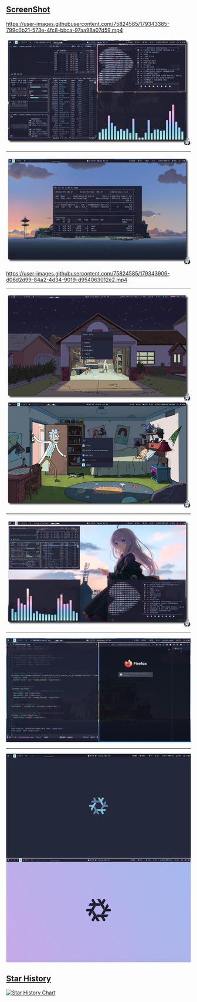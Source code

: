 ## [ScreenShot](#)

https://user-images.githubusercontent.com/75824585/179343385-799c0b21-573e-4fc8-bbca-97aa98a07d59.mp4

![](./show/show5.png)

<hr>

![](./show/show9.png)

https://user-images.githubusercontent.com/75824585/179343906-d06d2d99-84a2-4d34-9019-d954063012e2.mp4

<hr>

![](./show/show11.png)

<hr>

![](./show/show6.png)

<hr>

![](./show/show7.png)

<hr />

![](./show/show8.png)

## [Star History](#)

[![Star History Chart](https://api.star-history.com/svg?repos=Ruixi-rebirth/sway-dotfiles&type=Date)](https://star-history.com/#Ruixi-rebirth/sway-dotfiles&Date)
